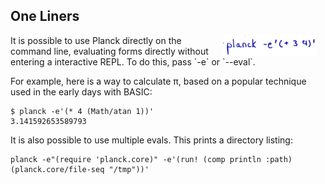 ## One Liners

<img width="150" align="right" style="margin: 0ex 1em" src="img/one-liners.jpg">
It is possible to use Planck directly on the command line, evaluating forms directly without entering a interactive REPL. To do this, pass `-e` or `--eval`.

For example, here is a way to calculate π, based on a popular technique used in the early days with BASIC:

```
$ planck -e'(* 4 (Math/atan 1))'
3.141592653589793
```

It is also possible to use multiple evals. This prints a directory listing:

```
planck -e"(require 'planck.core)" -e'(run! (comp println :path) (planck.core/file-seq "/tmp"))'
```

